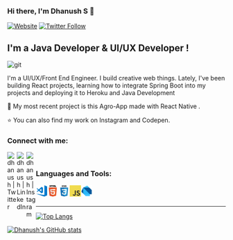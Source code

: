### Hi there, I'm Dhanush S  👋

[![Website](https://img.shields.io/website?label=dhanushsss&style=for-the-badge&url=https%3A%2F%2Fdhanushsss.github.io)](https://dhanushsss.github.io/)
[![Twitter Follow](https://img.shields.io/twitter/follow/Dhanush43094074?color=1DA1F2&logo=twitter&style=for-the-badge)](https://twitter.com/Dhanush43094074)

## I'm a Java Developer & UI/UX Developer !

![git](https://user-images.githubusercontent.com/51916493/104953501-872d9f00-59ec-11eb-8d0e-ccb476b24682.gif)


I'm a UI/UX/Front End Engineer. I build creative web things. Lately, I've been building React projects, learning how to integrate Spring Boot into my projects and deploying it to Heroku and Java Development

📔 My most recent project is this Agro-App made with React Native .

⭐️ You can also find my work on Instagram and Codepen.

### Connect with me:

<img align="left"  alt="dhanush | Twitter" width="22px" src="https://cdn.jsdelivr.net/npm/simple-icons@v3/icons/twitter.svg" />
<img align="left" alt="dhanush | LinkedIn" width="22px" src="https://cdn.jsdelivr.net/npm/simple-icons@v3/icons/linkedin.svg" />
<img align="left" alt="dhanush | Instagram" width="22px" src="https://cdn.jsdelivr.net/npm/simple-icons@v3/icons/instagram.svg" />

<br />

### Languages and Tools:

<img align="left" alt="Visual Studio Code" width="26px" src="https://raw.githubusercontent.com/github/explore/80688e429a7d4ef2fca1e82350fe8e3517d3494d/topics/visual-studio-code/visual-studio-code.png" />
<img align="left" alt="HTML5" width="26px" src="https://raw.githubusercontent.com/github/explore/80688e429a7d4ef2fca1e82350fe8e3517d3494d/topics/html/html.png" />
<img align="left" alt="CSS3" width="26px" src="https://raw.githubusercontent.com/github/explore/80688e429a7d4ef2fca1e82350fe8e3517d3494d/topics/css/css.png" />
<img align="left" alt="JavaScript" width="26px" src="https://raw.githubusercontent.com/github/explore/80688e429a7d4ef2fca1e82350fe8e3517d3494d/topics/javascript/javascript.png" />

<img align="left" alt="Dart" width="26px" src="https://raw.githubusercontent.com/github/explore/80688e429a7d4ef2fca1e82350fe8e3517d3494d/topics/dart/dart.png" />

<br />
<br />

---

  
[![Top Langs](https://github-readme-stats.vercel.app/api/top-langs/?username=dhanushsss&layout=compact)](https://github.com/dhanushsss/github-readme-stats)


 [![Dhanush's GitHub stats](https://github-readme-stats.vercel.app/api?username=dhanushsss)](https://github.com/dhanushsss/github-readme-stats)



